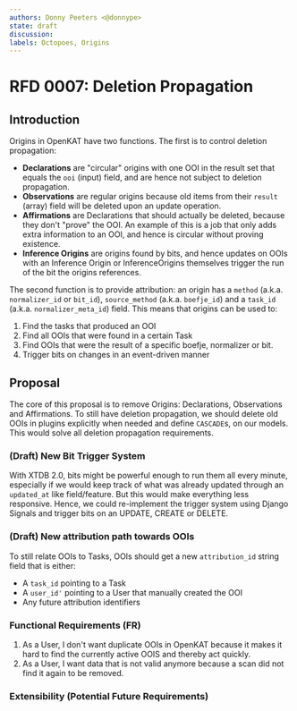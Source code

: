 ```yaml
---
authors: Donny Peeters <@donnype>
state: draft
discussion:
labels: Octopoes, Origins
---
```


# RFD 0007: Deletion Propagation

## Introduction

Origins in OpenKAT have two functions. The first is to control deletion propagation:

- **Declarations** are "circular" origins with one OOI in the result set that equals the `ooi` (input) field, and
  are hence not subject to deletion propagation.
- **Observations** are regular origins because old items from their `result` (array) field will be deleted upon an
  update operation.
- **Affirmations** are Declarations that should actually be deleted, because they don't "prove" the OOI. An example
  of this is a job that only adds extra information to an OOI, and hence is circular without proving existence.
- **Inference Origins** are origins found by bits, and hence updates on OOIs with an Inference Origin or
  InferenceOrigins themselves trigger the run of the bit the origins references.

The second function is to provide attribution: an origin has a `method` (a.k.a. `normalizer_id` or `bit_id`),
`source_method` (a.k.a. `boefje_id`) and a `task_id` (a.k.a. `normalizer_meta_id`) field.
This means that origins can be used to:

1. Find the tasks that produced an OOI
2. Find all OOIs that were found in a certain Task
3. Find OOIs that were the result of a specific boefje, normalizer or bit.
4. Trigger bits on changes in an event-driven manner

## Proposal

The core of this proposal is to remove Origins: Declarations, Observations and Affirmations.
To still have deletion propagation, we should delete old OOIs in plugins explicitly when needed and define `CASCADE`s,
on our models. This would solve all deletion propagation requirements.

### (Draft) New Bit Trigger System

With XTDB 2.0, bits might be powerful enough to run them all every minute, especially if we would keep track of what
was already updated through an `updated_at` like field/feature. But this would make everything less responsive.
Hence, we could re-implement the trigger system using Django Signals and trigger bits on an UPDATE, CREATE or DELETE.

### (Draft) New attribution path towards OOIs

To still relate OOIs to Tasks, OOIs should get a new `attribution_id` string field that is either:

- A `task_id` pointing to a Task
- A `user_id'` pointing to a User that manually created the OOI
- Any future attribution identifiers

### Functional Requirements (FR)

1. As a User, I don't want duplicate OOIs in OpenKAT because it makes it hard to find the currently active OOIS and
   thereby act quickly.
2. As a User, I want data that is not valid anymore because a scan did not find it again to be removed.

### Extensibility (Potential Future Requirements)
